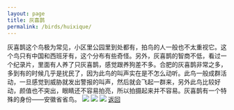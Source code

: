 ```yaml
---
layout: page
title: 灰喜鹊
permalink: /birds/huixique/
---
```

灰喜鹊这个鸟极为常见，小区里公园里到处都有，拍鸟的人一般也不太重视它。这个鸟只有中国和西班牙有，这个分布有些奇怪。另外，灰喜鹊的智商不低，看过一个纪录片，里面有人养了只灰喜鹊，感觉跟养狗差不多。合肥的灰喜鹊非常之多，多到有的时候几乎是扰民了，因为此鸟的叫声实在是不怎么动听。此鸟一般成群活动，一旦感觉到威胁就发出警报的叫声，然后就会飞起一群来，另外此鸟比较好动，颜值也不突出，眼睛还不容易拍亮，所以拍摄起来并不容易。灰喜鹊有一个特殊的身份——安徽省省鸟。
![](../picture/huixique/DSC_3056.jpg)
![](../picture/huixique/DSC_3059.jpg)
![](../picture/huixique/DSC_3979.jpg)
[返回](../../)
